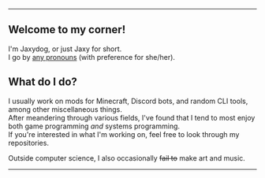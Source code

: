 <hr/>

## Welcome to my corner!

I'm Jaxydog, or just Jaxy for short.<br/>
I go by [any pronouns](https://en.pronouns.page/@Jaxydog) (with preference for she/her).

## What do I do?

I usually work on mods for Minecraft, Discord bots, and random CLI tools, among other miscellaneous things.<br/>
After meandering through various fields, I've found that I tend to most enjoy both game programming *and* systems programming.<br/>
If you're interested in what I'm working on, feel free to look through my repositories.

Outside computer science, I also occasionally ~~fail to~~ make art and music.

<hr/>
